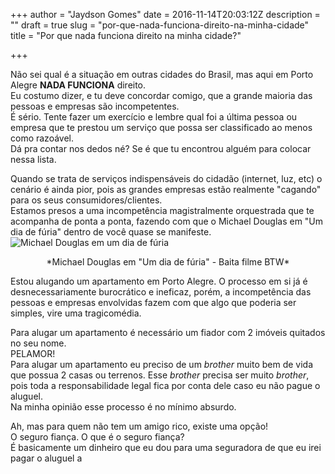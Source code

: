+++
author = "Jaydson Gomes"
date = 2016-11-14T20:03:12Z
description = ""
draft = true
slug = "por-que-nada-funciona-direito-na-minha-cidade"
title = "Por que nada funciona direito na minha cidade?"

+++

Não sei qual é a situação em outras cidades do Brasil, mas aqui em Porto Alegre **NADA FUNCIONA** direito.  
Eu costumo dizer, e tu deve concordar comigo, que a grande maioria das pessoas e empresas são incompetentes.  
É sério. Tente fazer um exercício e lembre qual foi a última pessoa ou empresa que te prestou um serviço que possa ser classificado ao menos como razoável.  
Dá pra contar nos dedos né? Se é que tu encontrou alguém para colocar nessa lista.  

Quando se trata de serviços indispensáveis do cidadão (internet, luz, etc) o cenário é ainda pior, pois as grandes empresas estão realmente "cagando" para os seus consumidores/clientes.  
Estamos presos a uma incompetência magistralmente orquestrada que te acompanha de ponta a ponta, fazendo com que o Michael Douglas em "Um dia de fúria" dentro de você quase se manifeste.  
![Michael Douglas em um dia de fúria](/images/2016/11/michael-douglas.gif)
<center>*Michael Douglas em "Um dia de fúria" - Baita filme BTW*</center>

Estou alugando um apartamento em Porto Alegre. O processo em si já é desnecessariamente burocrático e ineficaz, porém, a incompetência das pessoas e empresas envolvidas fazem com que algo que poderia ser simples, vire uma tragicomédia.  

Para alugar um apartamento é necessário um fiador com 2 imóveis quitados no seu nome.  
PELAMOR!  
Para alugar um apartamento eu preciso de um *brother* muito bem de vida que possua 2 casas ou terrenos.
Esse *brother* precisa ser muito *brother*, pois toda a responsabilidade legal fica por conta dele caso eu não pague o aluguel.  
Na minha opinião esse processo é no mínimo absurdo.  

Ah, mas para quem não tem um amigo rico, existe uma opção!  
O seguro fiança. O que é o seguro fiança?  
É basicamente um dinheiro que eu dou para uma seguradora de que eu irei pagar o aluguel a

